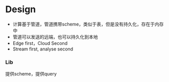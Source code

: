 # Design

+ 计算基于管道，管道携带scheme，类似于表，但是没有持久化，存在于内存中
+ 管道可以发送的远端，也可以持久化到本地
+ Edge first，Cloud Second
+ Stream first, analyse second

### Lib

提供scheme，提供query